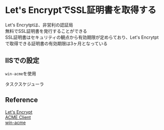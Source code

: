 # Let's EncryptでSSL証明書を取得する
Let's Encrytptは、非営利の認証局<br>
無料でSSL証明書を発行することができる<br>
SSL証明書はセキュリティの観点から有効期限が定めらており、Let's Encrytptで取得できる証明書の有効期限は3ヶ月となっている

## IISでの設定
`win-acme`を使用

タスクスケジューラ


## Reference
[Let's Encrypt](https://letsencrypt.org/ja/)<br>
[ACME Client](https://letsencrypt.org/docs/client-options/)<br>
[win-acme](https://www.win-acme.com/)<br>
